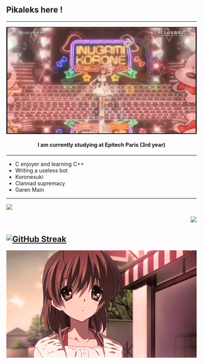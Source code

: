 ## Pikaleks here !

---
<div align="center">

[<img align="center" alt="Korone Dancing" width="650px" src="assets/Korone.webp" />](https://www.youtube.com/watch?v=dUxkwB-DBfI&t=152s&ab_channel=Alex)

#### I am currently studying at Epitech Paris (3rd year)


</div>


---

- C enjoyer and learning C++
- Writing a useless bot
- Koronesuki
- Clannad supremacy
- Garen Main

---                   
<p align = "left">
  <img src = "https://github-readme-stats.vercel.app/api/top-langs/?username=Pikaleks&theme=react&layout=compact" width="480">
</p>

<p align = "right">
  <img src = "https://github-readme-stats.vercel.app/api?username=Pikaleks&show_icons=true&theme=react&layout=compact">
</p>

[![GitHub Streak](http://github-readme-streak-stats.herokuapp.com?user=Pikaleks&theme=react&date_format=M%20j%5B%2C%20Y%5D)](https://git.io/streak-stats)
---
<p align="center">
  <img width="800" src="assets/nagisa.gif">
<p/>

<!--
**Pikaleks/Pikaleks** is a ✨ _special_ ✨ repository because its `README.md` (this file) appears on your GitHub profile.

Here are some ideas to get you started:

- 🔭 I’m currently working on ...
- 🌱 I’m currently learning ...
- 👯 I’m looking to collaborate on ...
- 🤔 I’m looking for help with ...
- 💬 Ask me about ...
- 📫 How to reach me: ...
- 😄 Pronouns: ...
- ⚡ Fun fact: ...
-->
